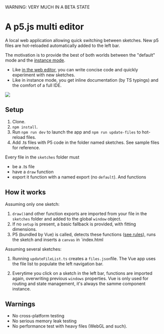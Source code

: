 WARNING: VERY MUCH IN A BETA STATE

# A p5.js multi editor

A local web application allowing quick switching between sketches. New p5 files are hot-reloaded automatically added to the left  bar.

The motivation is to provide the best of both worlds between the "default" mode and the [instance mode](https://github.com/processing/p5.js/wiki/Global-and-instance-mode#when-is-global-mode-assumed).

- Like [in the web editor](https://editor.p5js.org/), you can write concise code and quickly experiment with new sketches.
- Like in instance mode, you get inline documentation (by TS typings) and the comfort of a full IDE.

![](screenshot.png)

## Setup

1. Clone.
2. `npm install`.
5. Run `npm run dev` to launch the app and `npm run update-files` to hot-reload files.
6. Add .ts files with P5 code in the folder named sketches. See sample files for reference.

Every file in the `sketches` folder must

- be a .ts file
- have a `draw` function
- export it function with a named export (no `default`). And  functions

## How it works

Assuming only one sketch:

1. `draw()`and other function exports are imported from your file in the `sketches` folder and added to the global `window` object.
2. If no `setup` is present, a basic fallback is provided, with fitting dimensions.
2. P5 (bundled by Vue) is called, detects these functions ([see rules](https://github.com/processing/p5.js/wiki/Global-and-instance-mode#when-is-global-mode-assumed)), runs the sketch and inserts a `canvas` in `index.html

Assuming several sketches:

1. Running `updateFileList.ts` creates a `files.json`file. The Vue app uses the file list to populate the left navigation bar.

2. Everytime  you click on a sketch in the left bar, functions are imported again, overwriting previous `windows` properties. Vue is only used for routing and state management, it's always the samme component instance.

## Warnings

- No cross-platform testing
- No serious memory leak testing
- No performance test with heavy files (WebGL and such).

